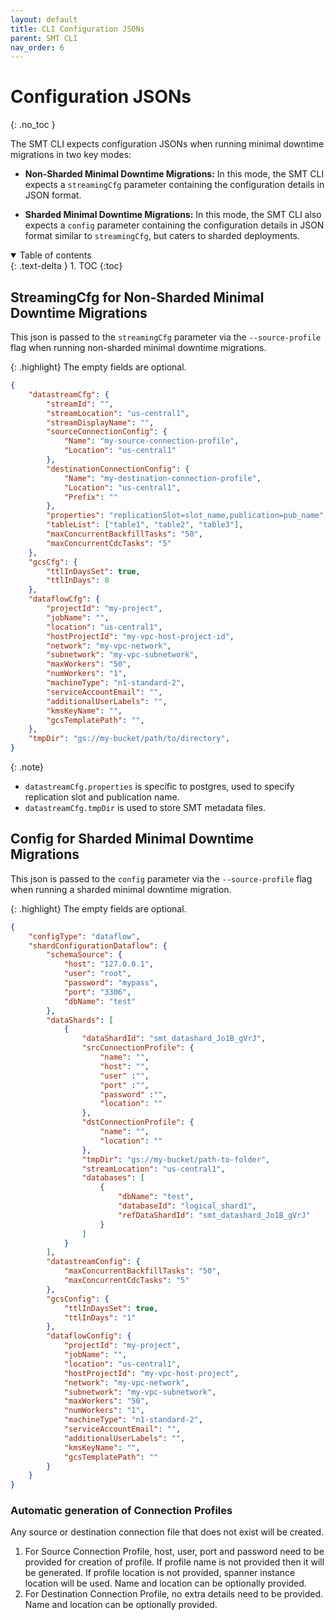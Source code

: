 ```yaml
---
layout: default
title: CLI Configuration JSONs
parent: SMT CLI
nav_order: 6
---
```


# Configuration JSONs
{: .no_toc }

The SMT CLI expects configuration JSONs when running minimal downtime migrations in two key modes:

- **Non-Sharded Minimal Downtime Migrations:** In this mode, the SMT CLI expects a `streamingCfg` parameter containing the configuration details in JSON format.

- **Sharded Minimal Downtime Migrations:** In this mode, the SMT CLI also expects a `config` parameter containing the configuration details in JSON format similar to `streamingCfg`, but caters to sharded deployments.


<details open markdown="block">
  <summary>
    Table of contents
  </summary>
  {: .text-delta }
1. TOC
{:toc}
</details>

## StreamingCfg for Non-Sharded Minimal Downtime Migrations
This json is passed to the `streamingCfg` parameter via the `--source-profile` flag when running non-sharded minimal downtime migrations.

{: .highlight}
The empty fields are optional.

```json
{
    "datastreamCfg": {
        "streamId": "",
        "streamLocation": "us-central1",
        "streamDisplayName": "",
        "sourceConnectionConfig": {
            "Name": "my-source-connection-profile",
            "Location": "us-central1"
        },
        "destinationConnectionConfig": {
            "Name": "my-destination-connection-profile",
            "Location": "us-central1",
            "Prefix": ""
        },
        "properties": "replicationSlot=slot_name,publication=pub_name", 
        "tableList": ["table1", "table2", "table3"],
        "maxConcurrentBackfillTasks": "50",
        "maxConcurrentCdcTasks": "5"
    },
    "gcsCfg": {
        "ttlInDaysSet": true,
        "ttlInDays": 8
    },
    "dataflowCfg": {
        "projectId": "my-project",
        "jobName": "",
        "location": "us-central1",
        "hostProjectId": "my-vpc-host-project-id",
        "network": "my-vpc-network",
        "subnetwork": "my-vpc-subnetwork",
        "maxWorkers": "50",
        "numWorkers": "1",
        "machineType": "n1-standard-2",
        "serviceAccountEmail": "",
        "additionalUserLabels": "",
        "kmsKeyName": "",
        "gcsTemplatePath": "",
    },
    "tmpDir": "gs://my-bucket/path/to/directory",
}
```

{: .note}
- `datastreamCfg.properties` is specific to postgres, used to specify replication slot and publication name.
- `datastreamCfg.tmpDir` is used to store SMT metadata files.


## Config for Sharded Minimal Downtime Migrations

This json is passed to the `config` parameter via the `--source-profile` flag when running a sharded minimal downtime migration.


{: .highlight}
The empty fields are optional.


```json
{
    "configType": "dataflow",
    "shardConfigurationDataflow": {
        "schemaSource": {
            "host": "127.0.0.1",
            "user": "root",
            "password": "mypass",
            "port": "3306",
            "dbName": "test"
        },
        "dataShards": [
            {
                "dataShardId": "smt_datashard_Jo1B_gVrJ",
                "srcConnectionProfile": {
                    "name": "",
                    "host": "",
                    "user" :"",
					"port" :"",
					"password" :"",
                    "location": ""
                },
                "dstConnectionProfile": {
                    "name": "",
                    "location": ""
                },
                "tmpDir": "gs://my-bucket/path-to-folder",
                "streamLocation": "us-central1",
                "databases": [
                    {
                        "dbName": "test",
                        "databaseId": "logical_shard1",
                        "refDataShardId": "smt_datashard_Jo1B_gVrJ"
                    }
                ]
            }
        ],
        "datastreamConfig": {
            "maxConcurrentBackfillTasks": "50",
            "maxConcurrentCdcTasks": "5"
        },
        "gcsConfig": {
            "ttlInDaysSet": true,
            "ttlInDays": "1"
        },
        "dataflowConfig": {
            "projectId": "my-project",
            "jobName": "",
            "location": "us-central1",
            "hostProjectId": "my-vpc-host-project",
            "network": "my-vpc-network",
            "subnetwork": "my-vpc-subnetwork",
            "maxWorkers": "50",
            "numWorkers": "1",
            "machineType": "n1-standard-2",
            "serviceAccountEmail": "",
            "additionalUserLabels": "",
            "kmsKeyName": "",
            "gcsTemplatePath": ""
        }
    }
}
```

### Automatic generation of Connection Profiles
Any source or destination connection file that does not exist will be created. 
1. For Source Connection Profile, host, user, port and password need to be provided for creation of profile. If profile name is not provided then it will be generated. If profile location is not provided, spanner instance location will be used. Name and location can be optionally provided.
2. For Destination Connection Profile, no extra details need to be provided. Name and location can be optionally provided.